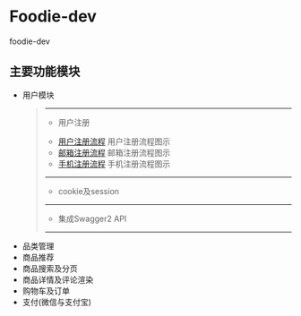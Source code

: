 # Foodie-dev
foodie-dev

## 主要功能模块
- 用户模块
    > ***
    > - 用户注册
    > * [用户注册流程](https://github.com/shizhanghongchen/foodie-dev/blob/master/foodie-image/src/main/resources/user-modules/User.png) 用户注册流程图示
    > * [邮箱注册流程](https://github.com/shizhanghongchen/foodie-dev/blob/master/foodie-image/src/main/resources/user-modules/Email.png) 邮箱注册流程图示
    > * [手机注册流程](https://github.com/shizhanghongchen/foodie-dev/blob/master/foodie-image/src/main/resources/user-modules/Mobile.png) 手机注册流程图示
    > ***
    > - cookie及session
    > ***
    > - 集成Swagger2 API
    > ***
- 品类管理
- 商品推荐
- 商品搜索及分页
- 商品详情及评论渲染
- 购物车及订单
- 支付(微信与支付宝)
